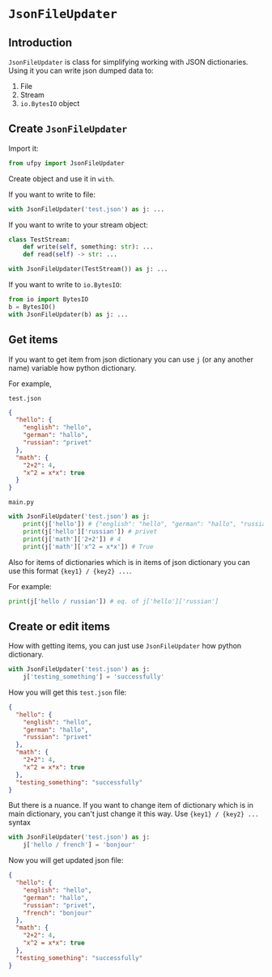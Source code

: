 # `JsonFileUpdater`

## Introduction

`JsonFileUpdater` is class for simplifying working with JSON dictionaries. Using it you can write json dumped data to:
1. File
2. Stream
3. `io.BytesIO` object

## Create `JsonFileUpdater`

Import it:
```py
from ufpy import JsonFileUpdater
```

Create object and use it in `with`.

If you want to write to file:
```py
with JsonFileUpdater('test.json') as j: ...
```

If you want to write to your stream object:
```py
class TestStream:
    def write(self, something: str): ...
    def read(self) -> str: ...

with JsonFileUpdater(TestStream()) as j: ...
```

If you want to write to `io.BytesIO`:
```py
from io import BytesIO
b = BytesIO()
with JsonFileUpdater(b) as j: ...
```

## Get items

If you want to get item from json dictionary you can use `j` (or any another name) variable how python dictionary.

For example,

`test.json`
```json
{
  "hello": {
    "english": "hello",
    "german": "hallo",
    "russian": "privet"
  },
  "math": {
    "2+2": 4,
    "x^2 = x*x": true
  }
}
```

`main.py`
```py
with JsonFileUpdater('test.json') as j:
    print(j['hello']) # {"english": "hello", "german": "hallo", "russian": "privet"}
    print(j['hello']['russian']) # privet
    print(j['math']['2+2']) # 4
    print(j['math']['x^2 = x*x']) # True
```

Also for items of dictionaries which is in items of json dictionary you can use this format `{key1} / {key2} ...`.

For example:
```py
print(j['hello / russian']) # eq. of j['hello']['russian']
```

## Create or edit items

How with getting items, you can just use `JsonFileUpdater` how python dictionary.
```py
with JsonFileUpdater('test.json') as j:
    j['testing_something'] = 'successfully'
```

How you will get this `test.json` file:
```json
{
  "hello": {
    "english": "hello",
    "german": "hallo",
    "russian": "privet"
  },
  "math": {
    "2+2": 4,
    "x^2 = x*x": true
  },
  "testing_something": "successfully"
}
```

But there is a nuance.
If you want to change item of dictionary which is in main dictionary, you can't just change it this way.
Use `{key1} / {key2} ...` syntax

```py
with JsonFileUpdater('test.json') as j:
    j['hello / french'] = 'bonjour'
```

Now you will get updated json file:
```json
{
  "hello": {
    "english": "hello",
    "german": "hallo",
    "russian": "privet",
    "french": "bonjour"
  },
  "math": {
    "2+2": 4,
    "x^2 = x*x": true
  },
  "testing_something": "successfully"
}
```

